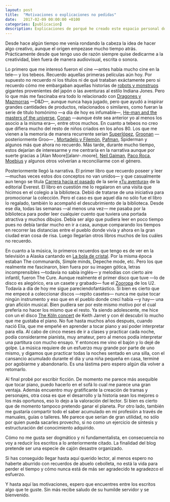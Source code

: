 ```yaml
---
layout: post
title:  "Motivaciones o explicaciones no pedidas"
date:   2017-02-09 00:00:00 +0100
categories: [publicacion]
description: Explicaciones de porqué he creado este espacio personal donde publicar y compartir relatos y demás escritos.
---
```


Desde hace algún tiempo me venía rondando la cabeza la idea de hacer algo
creativo, aunque el origen empezase mucho tiempo atrás. Prácticamente desde que
tengo uso de razón siempre quise dedicarme a la creatividad, bien fuera de
manera audiovisual, escrita o sonora.

Lo primero que me interesó fueron el cine —antes había mucho cine en la tele— y
los tebeos. Recuerdo aquellas primeras películas aún hoy. Por supuesto no
recuerdo ni los títulos ni de qué trataban exáctamente pero si recuerdo cómo me
embargaban aquellas historias de [robots y monstruos][robots-monters] gigantes 
provenientes del japón o las aventuras al estilo Indiana Jones. Pero lo que más 
me fascinaba era todo lo relacionado con [Dragones y Mazmorras][dd] —D&D—, 
aunque nunca haya jugado, pero que ayudó a inspirar grandes cantidades de 
productos, relacionados o similares, como fueran la serie de título homónimo 
—a día de hoy es infumable—, [He-man and the masters of the universe][he-man], 
[Conan][conan] —aunque éste sea anterior yo al menos los asocio a la misma era—,
 entre otros muchos. En cuanto a tebeos no creo que difiera mucho del resto de 
niños criados en los años 80. Los que me vienen a la memoria de manera 
recurrente serían [Superlópez][superlopez], [Groonan][groo] —posteriormente Groo—
, [Mortadelo y Filemón][mortadelo], [Pafman][pafman], Spiderman y algunos
más que ahora no recuerdo. Más tarde, durante mucho tiempo, estos dejarían de
interesarme y me centraría en la narrativa aunque por suerte gracias a [Alan
Moore][alanr-.moore], [Neil Gaiman][neil-gaiman], [Paco Roca][paco-roca], 
[Moebius][moebius] y algunos otros volverían a reconciliarme con el género.

Posteriormente llegó la narrativa. El primer libro que recuerdo poseer y
leer—muchas veces estos dos conceptos no van unidos— y que casualmente aun tengo
se titula [Carrera hacia el pasado][carrera-pasado] de la serie 
[«Tu aventura»][tu-aventura] de la editorial
Everest. El libro en cuestión me lo regalaron en una visita que hicimos en el
colegio a la biblioteca. Debió de tratarse de una iniciativa para promocionar la
colección. Pero el caso es que aquel día no sólo fue el libro lo regalado,
también lo acompañó el descubrimiento de la biblioteca. Desde ese día, todas las
semanas —al menos una vez— me pasaba por la biblioteca para poder leer cualquier
cuento que tuviera una portada atractiva y muchos dibujos. Debía ser algo que
pudiera leer en poco tiempo pues no debía tardar mucho en ir a casa, aunque
comparando los tiempos en recorrer las distancias entre el pueblo donde vivía y
ahora en la gran ciudad eran cosa de risa. Luego llegarían otros libros muchos
de los cuáles no recuerdo.

En cuanto a la música, lo primeros recuerdos que tengo es de ver en la
televisión a Alaska cantando en [La bola de cristal][bola-cristal]. 
Por la misma época estaban The communards, Simple minds, Depeche mode, etc. 
Pero los que realmente me fascinaron, bien fuera por su imagen gótica, 
letras incomprensibles —todavía no sabía inglés— y melodías con cierto aire 
infantil, fueron The Cure. Aunque realmente el primer disco que tuve 
—lo de disco es alegórico, era un casete y grabado— fue el [Zooropa][zooropa] 
de los U2. Todavía a día de hoy me sigue pareciendofantástico. 
Si bien es cierto que me empecé a coleccionar discos —repito
casetes— nunca me quise tocar ningún instrumento y eso que en el pueblo donde
crecí había —y hay— una gran afición musical. Bien pudiera ser por este mismo
motivo por el cual prefería no hacer los mismo que el resto. Ya siendo
adolescente, me hice con un el disco [The Köln concert][koln-concert] de 
Keith Jarret y con él descubrí lo mucho que me gustaba el piano. No fue hasta 
muchos años después, cuando nació Elia, que me empeñé en aprender a tocar piano 
y así poder interpretar para ella. Al cabo de cinco meses de ir a clases y 
practicar cada noche, podía considerarme pianista, muy amateur, pero al menos 
podía interpretar una partitura con mucho ensayo. Y entonces me vino el bajón y 
lo dejé de golpe.
La música requiere de un esfuerzo muy grande por parte de uno mismo, y digamos
que practicar todas la noches sentado en una silla, con el cansancio acumulado
durante el día y una niña pequeña en casa, terminé por agobiarme y abandonarlo.
Es una lástima pero espero algún día volver a retomarlo.

Al final probé por escribir ficción. De momento me parece más asequible que
tocar piano, puedo hacerlo en el sofá lo cual me parece una gran ventaja. Además
encuentro muy gratificante la creación de tramas y personajes, otra cosa es que
el desarrollo y la historia sean los mejores o los más oportunos, eso lo dejo a
la valoración del lector. Si bien es cierto que de momento tampoco pretendo
ganar el planeta.
Por otro lado, también me gustaría compartir todo el saber acumulado en mi
profesión a través de manuales, guías o talleres. Me parece que serían de gran
utilidad, no sólo por quien pueda sacarles provecho, si no como un ejercicio de
síntesis y estructuración del conocimiento adquirido.

Cómo no me gusta ser dogmático y ni fundamentalista, en consecuencia no voy a
reducir los escritos a lo anteriormente citado. La finalidad del blog pretende
ser una especie de cajón desastre organizado.

Si has conseguido llegar hasta aquí querido lector, al menos espero no haberte
aburrido con recuerdos de abuelo cebolleta, no está la vida para perder el
tiempo y cómo nunca está de más ser agradecido te agradezco el esfuerzo.

Y hasta aquí las motivaciones, espero que encuentres entre los escritos algo que
te guste. Sin más recibe saludo de su humilde servidor y se bienvenido.

[robots-monters]: https://es.wikipedia.org/wiki/Kaiju
[dd]: https://es.wikipedia.org/wiki/Dungeons_%26_Dragons
[he-man]: https://es.wikipedia.org/wiki/He-Man_and_the_Masters_of_the_Universe
[conan]: https://es.wikipedia.org/wiki/Conan_el_B%C3%A1rbaro
[superlopez]: http://www.cachislamar.com/home.htm
[groo]: http://groo.com/
[mortadelo]: http://mortadeloyfilemon.com/
[pafman]: http://www.caninomag.es/pafman-inolvidable-relleno-las-revistas-mortadelo-los-80/
[alan-moore]: https://es.wikipedia.org/wiki/Alan_Moore
[neil-gaiman]: https://es.wikipedia.org/wiki/Neil_Gaiman
[paco-roca]: http://www.pacoroca.com/
[moebius]: https://es.wikipedia.org/wiki/Jean_Giraud
[carrera-pasado]: http://www.tercerafundacion.net/biblioteca/ver/libro/22566
[tu-aventura]: http://librojuegos.org/2013/12/coleccion-la-torre-y-la-flor-tu-aventura/
[bola-cristal]: http://www.rtve.es/television/la-bola-de-cristal/
[zooropa]: http://www.allmusic.com/album/zooropa-mw0000098950
[koln-concert]: http://www.elmundo.es/cultura/2015/01/22/54c001b1e2704ea2028b4591.html
